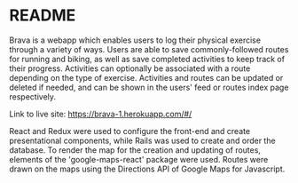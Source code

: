 # README

Brava is a webapp which enables users to log their physical exercise through a variety of ways. Users are able to save commonly-followed routes for running and biking, as well as save completed activities to keep track of their progress. Activities can optionally be associated with a route depending on the type of exercise. Activities and routes can be updated or deleted if needed, and can be shown in the users' feed or routes index page respectively. 

Link to live site: https://brava-1.herokuapp.com/#/

React and Redux were used to configure the front-end and create presentational components, while Rails was used to create and order the database. To render the map for the creation and updating of routes, elements of the 'google-maps-react' package were used. Routes were drawn on the maps using the Directions API of Google Maps for Javascript. 





